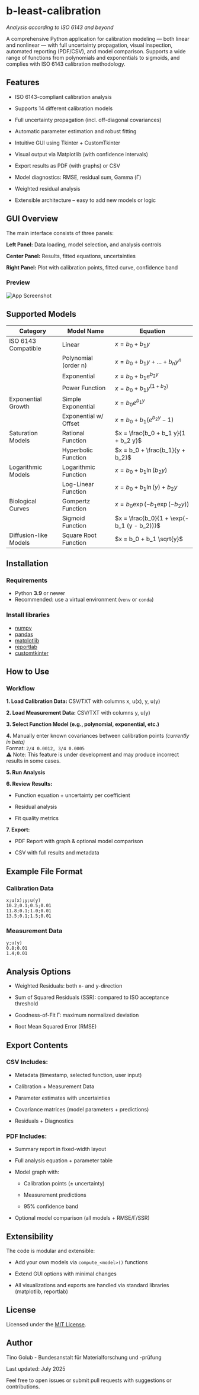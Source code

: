 # b-least-calibration 
*Analysis according to ISO 6143 and beyond*

A comprehensive Python application for calibration modeling — both linear and nonlinear — with full uncertainty propagation, visual inspection, automated reporting (PDF/CSV), and model comparison. Supports a wide range of functions from polynomials and exponentials to sigmoids, and complies with ISO 6143 calibration methodology.

## Features
- ISO 6143-compliant calibration analysis

- Supports 14 different calibration models

- Full uncertainty propagation (incl. off-diagonal covariances)

- Automatic parameter estimation and robust fitting

- Intuitive GUI using Tkinter + CustomTkinter

- Visual output via Matplotlib (with confidence intervals)

- Export results as PDF (with graphs) or CSV

- Model diagnostics: RMSE, residual sum, Gamma (Γ)

- Weighted residual analysis

- Extensible architecture – easy to add new models or logic

## GUI Overview
The main interface consists of three panels:

**Left Panel:** Data loading, model selection, and analysis controls

**Center Panel:** Results, fitted equations, uncertainties

**Right Panel:** Plot with calibration points, fitted curve, confidence band

### Preview

![App Screenshot](screenshot/GUI_b-least-calibration.PNG)

## Supported Models
| Category                      | Model Name                  | Equation                                             |
|------------------------------|-----------------------------|------------------------------------------------------|
| ISO 6143 Compatible           | Linear                      | $x = b_0 + b_1 y$                                    |
|                              | Polynomial (order n)        | $x = b_0 + b_1 y + \dots + b_n y^n$                  |
|                              | Exponential                 | $x = b_0 + b_1 e^{b_2 y}$                            |
|                              | Power Function              | $x = b_0 + b_1 y^{(1 + b_2)}$                        |
| Exponential Growth            | Simple Exponential          | $x = b_0 e^{b_1 y}$                                  |
|                              | Exponential w/ Offset       | $x = b_0 + b_1 (e^{b_2 y} - 1)$                      |
| Saturation Models             | Rational Function           | $x = \frac{b_0 + b_1 y}{1 + b_2 y}$                  |
|                              | Hyperbolic Function         | $x = b_0 + \frac{b_1}{y + b_2}$                      |
| Logarithmic Models            | Logarithmic Function        | $x = b_0 + b_1 \ln(b_2 y)$                           |
|                              | Log-Linear Function         | $x = b_0 + b_1 \ln(y) + b_2 y$                       |
| Biological Curves             | Gompertz Function           | $x = b_0 \exp(-b_1 \exp(-b_2 y))$                    |
|                              | Sigmoid Function            | $x = \frac{b_0}{1 + \exp(-b_1 (y - b_2))}$           |
| Diffusion-like Models         | Square Root Function        | $x = b_0 + b_1 \sqrt{y}$                             |


## Installation

### Requirements

- Python **3.9** or newer
- Recommended: use a virtual environment (`venv` or `conda`)

### Install libraries
- [numpy](https://pypi.org/project/numpy/)
- [pandas](https://pypi.org/project/pandas/)
- [matplotlib](https://pypi.org/project/matplotlib/)
- [reportlab](https://pypi.org/project/reportlab/)
- [customtkinter](https://pypi.org/project/customtkinter/)

## How to Use
### Workflow
**1. Load Calibration Data:** CSV/TXT with columns x, u(x), y, u(y)

**2. Load Measurement Data:** CSV/TXT with columns y, u(y)

**3. Select Function Model (e.g., polynomial, exponential, etc.)**

**4.** Manually enter known covariances between calibration points *(currently in beta)*  
 Format: `2/4 0.0012, 3/4 0.0005`  
 ⚠️ Note: This feature is under development and may produce incorrect results in some cases.

**5. Run Analysis**

**6. Review Results:**

- Function equation + uncertainty per coefficient

- Residual analysis

- Fit quality metrics

**7. Export:**

- PDF Report with graph & optional model comparison

- CSV with full results and metadata

## Example File Format
### Calibration Data
```
x;u(x);y;u(y)
10.2;0.1;0.5;0.01
11.8;0.1;1.0;0.01
13.5;0.1;1.5;0.01
```
### Measurement Data
```
y;u(y)
0.8;0.01
1.4;0.01
```

## Analysis Options
- Weighted Residuals: both x- and y-direction

- Sum of Squared Residuals (SSR): compared to ISO acceptance threshold

- Goodness-of-Fit Γ: maximum normalized deviation

- Root Mean Squared Error (RMSE)

## Export Contents
### CSV Includes:

- Metadata (timestamp, selected function, user input)

- Calibration + Measurement Data

- Parameter estimates with uncertainties

- Covariance matrices (model parameters + predictions)

- Residuals + Diagnostics

### PDF Includes:
- Summary report in fixed-width layout

- Full analysis equation + parameter table

- Model graph with:

    - Calibration points (± uncertainty)

    - Measurement predictions

    - 95% confidence band

- Optional model comparison (all models + RMSE/Γ/SSR)

## Extensibility
The code is modular and extensible:

  - Add your own models via `compute_<model>()` functions

  - Extend GUI options with minimal changes

  - All visualizations and exports are handled via standard libraries (matplotlib, reportlab)

## License
Licensed under the [MIT License](LICENSE).

## Author
Tino Golub - Bundesanstalt für Materialforschung und -prüfung

Last updated: July 2025
 
Feel free to open issues or submit pull requests with suggestions or contributions.
